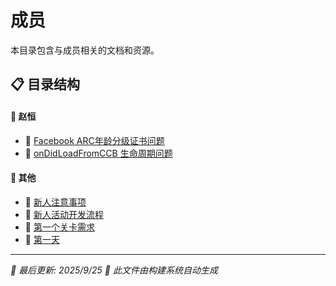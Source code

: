 # 成员

本目录包含与成员相关的文档和资源。

## 📋 目录结构


#### 📁 赵恒

  - 📝 [Facebook ARC年龄分级证书问题](%E8%B5%B5%E6%81%92/Facebook%20ARC%E5%B9%B4%E9%BE%84%E5%88%86%E7%BA%A7%E8%AF%81%E4%B9%A6%E9%97%AE%E9%A2%98)
  - 📝 [onDidLoadFromCCB 生命周期问题](%E8%B5%B5%E6%81%92/onDidLoadFromCCB%20%E7%94%9F%E5%91%BD%E5%91%A8%E6%9C%9F%E9%97%AE%E9%A2%98)


#### 📝 其他

- 📝 [新人注意事项](%E6%96%B0%E4%BA%BA%E6%B3%A8%E6%84%8F%E4%BA%8B%E9%A1%B9)
- 📝 [新人活动开发流程](%E6%96%B0%E4%BA%BA%E6%B4%BB%E5%8A%A8%E5%BC%80%E5%8F%91%E6%B5%81%E7%A8%8B)
- 📝 [第一个关卡需求](%E7%AC%AC%E4%B8%80%E4%B8%AA%E5%85%B3%E5%8D%A1%E9%9C%80%E6%B1%82)
- 📝 [第一天](%E7%AC%AC%E4%B8%80%E5%A4%A9)


---

*📅 最后更新: 2025/9/25*
*🤖 此文件由构建系统自动生成*
